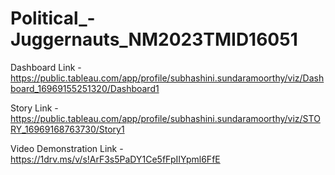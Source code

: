 
# Political_-Juggernauts_NM2023TMID16051

Dashboard Link - https://public.tableau.com/app/profile/subhashini.sundaramoorthy/viz/Dashboard_16969155251320/Dashboard1

Story Link - https://public.tableau.com/app/profile/subhashini.sundaramoorthy/viz/STORY_16969168763730/Story1


Video Demonstration Link - https://1drv.ms/v/s!ArF3s5PaDY1Ce5fFpIIYpml6FfE




